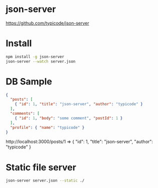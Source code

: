 # json-server

https://github.com/typicode/json-server


# Install

```bash
npm install -g json-server
json-server --watch server.json
```


# DB Sample

```json
{
  "posts": [
    { "id": 1, "title": "json-server", "author": "typicode" }
  ],
  "comments": [
    { "id": 1, "body": "some comment", "postId": 1 }
  ],
  "profile": { "name": "typicode" }
}
```

http://localhost:3000/posts/1
=> { "id": 1, "title": "json-server", "author": "typicode" }


# Static file server

```bash
json-server server.json --static ./
```
